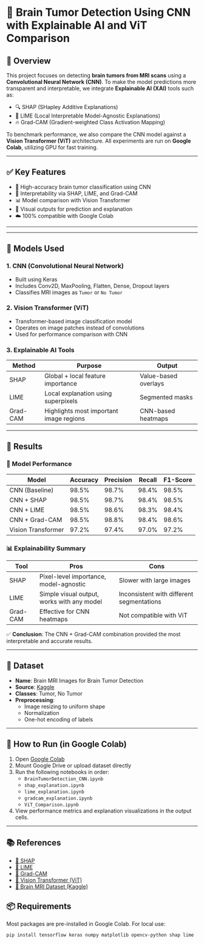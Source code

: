 # 🧠 Brain Tumor Detection Using CNN with Explainable AI and ViT Comparison

## 📌 Overview

This project focuses on detecting **brain tumors from MRI scans** using a **Convolutional Neural Network (CNN)**. To make the model predictions more transparent and interpretable, we integrate **Explainable AI (XAI)** tools such as:

- 🔍 SHAP (SHapley Additive Explanations)
- 🧩 LIME (Local Interpretable Model-Agnostic Explanations)
- 🔥 Grad-CAM (Gradient-weighted Class Activation Mapping)

To benchmark performance, we also compare the CNN model against a **Vision Transformer (ViT)** architecture. All experiments are run on **Google Colab**, utilizing GPU for fast training.

---

## ✅ Key Features

- 🎯 High-accuracy brain tumor classification using CNN
- 🧠 Interpretability via SHAP, LIME, and Grad-CAM
- 📊 Model comparison with Vision Transformer
- 📸 Visual outputs for prediction and explanation
- ☁️ 100% compatible with Google Colab

---

---

## 🧠 Models Used

### 1. CNN (Convolutional Neural Network)
- Built using Keras
- Includes Conv2D, MaxPooling, Flatten, Dense, Dropout layers
- Classifies MRI images as `Tumor` or `No Tumor`

### 2. Vision Transformer (ViT)
- Transformer-based image classification model
- Operates on image patches instead of convolutions
- Used for performance comparison with CNN

### 3. Explainable AI Tools

| Method     | Purpose                                  | Output                  |
|------------|------------------------------------------|--------------------------|
| SHAP       | Global + local feature importance         | Value-based overlays     |
| LIME       | Local explanation using superpixels       | Segmented masks          |
| Grad-CAM   | Highlights most important image regions   | CNN-based heatmaps       |

---

## 🧪 Results

### 🔢 Model Performance

| Model               | Accuracy | Precision | Recall | F1-Score |
|---------------------|----------|-----------|--------|----------|
| CNN (Baseline)      | 98.5%    | 98.7%     | 98.4%  | 98.5%    |
| CNN + SHAP          | 98.5%    | 98.7%     | 98.4%  | 98.5%    |
| CNN + LIME          | 98.5%    | 98.6%     | 98.3%  | 98.4%    |
| CNN + Grad-CAM      | 98.5%    | 98.8%     | 98.4%  | 98.6%    |
| Vision Transformer  | 97.2%    | 97.4%     | 97.0%  | 97.2%    |

### 📊 Explainability Summary

| Tool      | Pros                                               | Cons                                        |
|-----------|----------------------------------------------------|---------------------------------------------|
| SHAP      | Pixel-level importance, model-agnostic             | Slower with large images                    |
| LIME      | Simple visual output, works with any model         | Inconsistent with different segmentations   |
| Grad-CAM  | Effective for CNN heatmaps                         | Not compatible with ViT                     |

✅ **Conclusion**: The CNN + Grad-CAM combination provided the most interpretable and accurate results.

---

## 📂 Dataset

- **Name**: Brain MRI Images for Brain Tumor Detection  
- **Source**: [Kaggle](https://www.kaggle.com/navoneel/brain-mri-images-for-brain-tumor-detection)  
- **Classes**: Tumor, No Tumor  
- **Preprocessing**:
  - Image resizing to uniform shape
  - Normalization
  - One-hot encoding of labels

---

## 🔧 How to Run (in Google Colab)

1. Open [Google Colab](https://colab.research.google.com/)
2. Mount Google Drive or upload dataset directly
3. Run the following notebooks in order:
   - `BrainTumorDetection_CNN.ipynb`
   - `shap_explanation.ipynb`
   - `lime_explanation.ipynb`
   - `gradcam_explanation.ipynb`
   - `ViT_Comparison.ipynb`
4. View performance metrics and explanation visualizations in the output cells.

---
## 📚 References

- [🔗 SHAP](https://github.com/slundberg/shap)
- [🔗 LIME](https://github.com/marcotcr/lime)  
- [🔗 Grad-CAM](https://github.com/jacobgil/pytorch-grad-cam)  
- [🔗 Vision Transformer (ViT)](https://github.com/lucidrains/vit-pytorch)
- [🔗 Brain MRI Dataset (Kaggle)](https://www.kaggle.com/navoneel/brain-mri-images-for-brain-tumor-detection)


## 📦 Requirements

Most packages are pre-installed in Google Colab. For local use:

```bash
pip install tensorflow keras numpy matplotlib opencv-python shap lime
